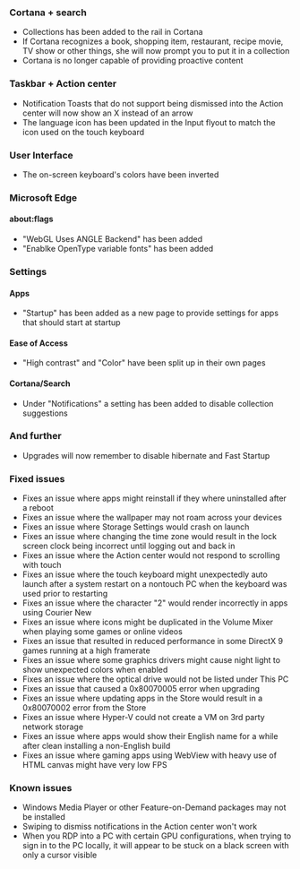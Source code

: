 ### Cortana + search
- Collections has been added to the rail in Cortana
- If Cortana recognizes a book, shopping item, restaurant, recipe movie, TV show or other things, she will now prompt you to put it in a collection
- Cortana is no longer capable of providing proactive content

### Taskbar + Action center
- Notification Toasts that do not support being dismissed into the Action center will now show an X instead of an arrow
- The language icon has been updated in the Input flyout to match the icon used on the touch keyboard

### User Interface
- The on-screen keyboard's colors have been inverted

### Microsoft Edge
#### about:flags
- "WebGL Uses ANGLE Backend" has been added
- "Enablke OpenType variable fonts" has been added

### Settings
#### Apps
- "Startup" has been added as a new page to provide settings for apps that should start at startup

#### Ease of Access
- "High contrast" and "Color" have been split up in their own pages

#### Cortana/Search
- Under "Notifications" a setting has been added to disable collection suggestions

### And further
- Upgrades will now remember to disable hibernate and Fast Startup

### Fixed issues
- Fixes an issue where apps might reinstall if they where uninstalled after a reboot
- Fixes an issue where the wallpaper may not roam across your devices
- Fixes an issue where Storage Settings would crash on launch
- Fixes an issue where changing the time zone would result in the lock screen clock being incorrect until logging out and back in
- Fixes an issue where the Action center would not respond to scrolling with touch
- Fixes an issue where the touch keyboard might unexpectedly auto launch after a system restart on a nontouch PC when the keyboard was used prior to restarting
- Fixes an issue where the character "2" would render incorrectly in apps using Courier New
- Fixes an issue where icons might be duplicated in the Volume Mixer when playing some games or online videos
- Fixes an issue that resulted in reduced performance in some DirectX 9 games running at a high framerate
- Fixes an issue where some graphics drivers might cause night light to show unexpected colors when enabled
- Fixes an issue where the optical drive would not be listed under This PC
- Fixes an issue that caused a 0x80070005 error when upgrading
- Fixes an issue where updating apps in the Store would result in a 0x80070002 error from the Store
- Fixes an issue where Hyper-V could not create a VM on 3rd party network storage
- Fixes an issue where apps would show their English name for a while after clean installing a non-English build
- Fixes an issue where gaming apps using WebView with heavy use of HTML canvas might have very low FPS

### Known issues
- Windows Media Player or other Feature-on-Demand packages may not be installed
- Swiping to dismiss notifications in the Action center won't work
- When you RDP into a PC with certain GPU configurations, when trying to sign in to the PC locally, it will appear to be stuck on a black screen with only a cursor visible
